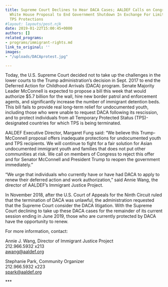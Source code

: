 ```yaml
---
title: Supreme Court Declines to Hear DACA Cases; AALDEF Calls on Congress to Reject
  White House Proposal to End Government Shutdown In Exchange For Limited DACA and
  TPS Protections
#layout: layouts/post.njk
date: 2019-01-22T15:00:45+0000
authors: []
related_programs:
- programs/immigrant-rights.md
link_to_original: ''
images:
- "/uploads/DACAprotest.jpg"

---
```

Today, the U.S. Supreme Court decided not to take up the challenges in the lower courts to the Trump administration’s decision in Sept. 2017 to end the Deferred Action for Childhood Arrivals (DACA) program. Senate Majority Leader McConnell is expected to propose a bill this week that would authorize $5.7 billion for the wall, hire new border patrol and enforcement agents, and significantly increase the number of immigrant detention beds. This bill fails to provide real long-term relief for undocumented youth, including those who were unable to request DACA following its rescission, and to protect individuals from all Temporary Protected Status (TPS)-designated countries for which TPS is being terminated.

AALDEF Executive Director, Margaret Fung said: “We believe this Trump-McConnell proposal offers inadequate protections for undocumented youth and TPS recipients. We will continue to fight for a fair solution for Asian undocumented immigrant youth and families that does not put other communities at risk. We call on members of Congress to reject this offer and for Senator McConnell and President Trump to reopen the government immediately.”

“We urge that individuals who currently have or have had DACA to apply to renew their deferred action and work authorization,” said Annie Wang, the director of AALDEF’s Immigrant Justice Project.

In November 2018, after the U.S. Court of Appeals for the Ninth Circuit ruled that the termination of DACA was unlawful, the administration requested that the Supreme Court consider the DACA litigation. With the Supreme Court declining to take up these DACA cases for the remainder of its current session ending in June 2019, those who are currently protected by DACA have the opportunity to renew.

For more information, contact:

Annie J. Wang, Director of Immigrant Justice Project  
212\.966.5932 x213  
awang@aaldef.org

Stephanie Park, Community Organizer  
212\.966.5932 x223  
spark@aaldef.org

\***